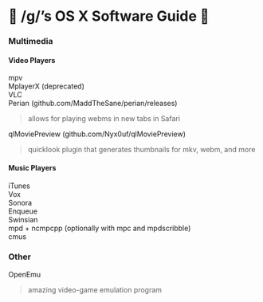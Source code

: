 #  /g/’s OS X Software Guide  

### Multimedia

#### Video Players
mpv  
MplayerX (deprecated)  
VLC  
Perian (github.com/MaddTheSane/perian/releases)
>allows for playing webms in new tabs in Safari    

qlMoviePreview (github.com/Nyx0uf/qlMoviePreview)
>quicklook plugin that generates thumbnails for mkv, webm, and more    


#### Music Players
iTunes  
Vox  
Sonora  
Enqueue  
Swinsian  
mpd + ncmpcpp (optionally with mpc and mpdscribble)  
cmus

### Other
OpenEmu
>amazing video-game emulation program